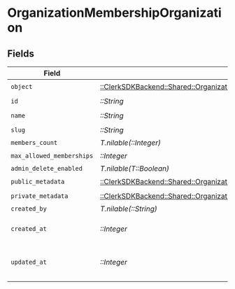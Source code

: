 # OrganizationMembershipOrganization


## Fields

| Field                                                                                                                                                    | Type                                                                                                                                                     | Required                                                                                                                                                 | Description                                                                                                                                              |
| -------------------------------------------------------------------------------------------------------------------------------------------------------- | -------------------------------------------------------------------------------------------------------------------------------------------------------- | -------------------------------------------------------------------------------------------------------------------------------------------------------- | -------------------------------------------------------------------------------------------------------------------------------------------------------- |
| `object`                                                                                                                                                 | [::ClerkSDKBackend::Shared::OrganizationMembershipOrganizationObject](../../models/shared/organizationmembershiporganizationobject.md)                   | :heavy_check_mark:                                                                                                                                       | N/A                                                                                                                                                      |
| `id`                                                                                                                                                     | *::String*                                                                                                                                               | :heavy_check_mark:                                                                                                                                       | N/A                                                                                                                                                      |
| `name`                                                                                                                                                   | *::String*                                                                                                                                               | :heavy_check_mark:                                                                                                                                       | N/A                                                                                                                                                      |
| `slug`                                                                                                                                                   | *::String*                                                                                                                                               | :heavy_check_mark:                                                                                                                                       | N/A                                                                                                                                                      |
| `members_count`                                                                                                                                          | *T.nilable(::Integer)*                                                                                                                                   | :heavy_minus_sign:                                                                                                                                       | N/A                                                                                                                                                      |
| `max_allowed_memberships`                                                                                                                                | *::Integer*                                                                                                                                              | :heavy_check_mark:                                                                                                                                       | N/A                                                                                                                                                      |
| `admin_delete_enabled`                                                                                                                                   | *T.nilable(T::Boolean)*                                                                                                                                  | :heavy_minus_sign:                                                                                                                                       | N/A                                                                                                                                                      |
| `public_metadata`                                                                                                                                        | [::ClerkSDKBackend::Shared::OrganizationMembershipOrganizationPublicMetadata](../../models/shared/organizationmembershiporganizationpublicmetadata.md)   | :heavy_check_mark:                                                                                                                                       | N/A                                                                                                                                                      |
| `private_metadata`                                                                                                                                       | [::ClerkSDKBackend::Shared::OrganizationMembershipOrganizationPrivateMetadata](../../models/shared/organizationmembershiporganizationprivatemetadata.md) | :heavy_check_mark:                                                                                                                                       | N/A                                                                                                                                                      |
| `created_by`                                                                                                                                             | *T.nilable(::String)*                                                                                                                                    | :heavy_minus_sign:                                                                                                                                       | N/A                                                                                                                                                      |
| `created_at`                                                                                                                                             | *::Integer*                                                                                                                                              | :heavy_check_mark:                                                                                                                                       | Unix timestamp of creation.<br/>                                                                                                                         |
| `updated_at`                                                                                                                                             | *::Integer*                                                                                                                                              | :heavy_check_mark:                                                                                                                                       | Unix timestamp of last update.<br/>                                                                                                                      |